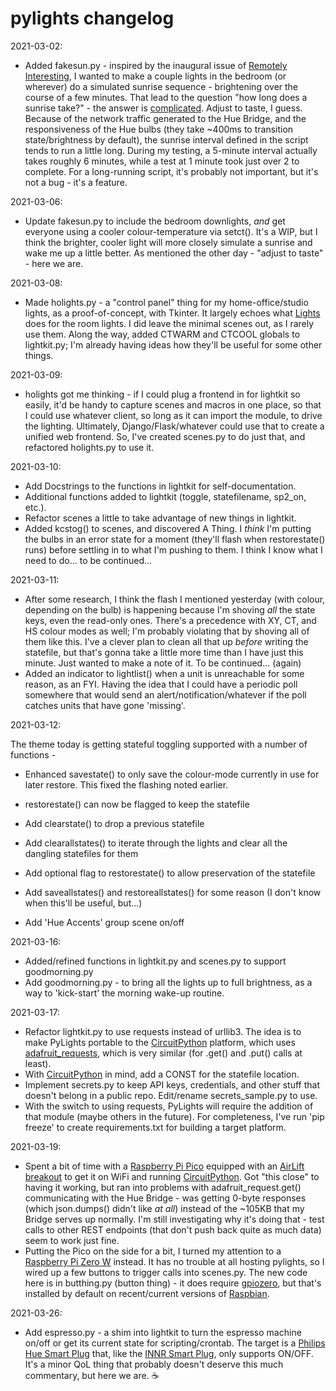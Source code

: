 # pylights changelog

2021-03-02: 

- Added fakesun.py - inspired by the inaugural issue of [Remotely Interesting](https://ckarchive.com/b/8kuqhohn5mnz%20), I wanted to make a couple lights in the bedroom (or wherever) do a simulated sunrise sequence - brightening over the course of a few minutes. That lead to the question "how long does a sunrise take?" - the answer is [complicated](https://astronomy.stackexchange.com/questions/12824/how-long-does-a-sunrise-or-sunset-take). Adjust to taste, I guess. Because of the network traffic generated to the Hue Bridge, and the responsiveness of the Hue bulbs (they take ~400ms to transition state/brightness by default), the sunrise interval defined in the script tends to run a little long. During my testing, a 5-minute interval actually takes roughly 6 minutes, while a test at 1 minute took just over 2 to complete. For a long-running script, it's probably not important, but it's not a bug - it's a feature.

2021-03-06:

- Update fakesun.py to include the bedroom downlights, _and_ get everyone using a cooler colour-temperature via setct(). It's a WIP, but I think the brighter, cooler light will more closely simulate a sunrise and wake me up a little better. As mentioned the other day - "adjust to taste" - here we are.

2021-03-08:

- Made holights.py - a "control panel" thing for my home-office/studio lights, as a proof-of-concept, with Tkinter. It largely echoes what [Lights](https://github.com/kenkl/lights) does for the room lights. I did leave the minimal scenes out, as I rarely use them. Along the way, added CTWARM and CTCOOL globals to lightkit.py; I'm already having ideas how they'll be useful for some other things.

2021-03-09:

- holights got me thinking - if I could plug a frontend in for lightkit so easily, it'd be handy to capture scenes and macros in one place, so that I could use whatever client, so long as it can import the module, to drive the lighting. Ultimately, Django/Flask/whatever could use that to create a unified web frontend. So, I've created scenes.py to do just that, and refactored holights.py to use it. 

2021-03-10:

- Add Docstrings to the functions in lightkit for self-documentation.
- Additional functions added to lightkit (toggle, statefilename, sp2_on, etc.).
- Refactor scenes a little to take advantage of new things in lightkit.
- Added kcstog() to scenes, and discovered A Thing. I _think_ I'm putting the bulbs in an error state for a moment (they'll flash when restorestate() runs) before settling in to what I'm pushing to them. I think I know what I need to do... to be continued...

2021-03-11:

- After some research, I think the flash I mentioned yesterday (with colour, depending on the bulb) is happening because I'm shoving _all_ the state keys, even the read-only ones. There's a precedence with XY, CT, and HS colour modes as well; I'm probably violating that by shoving all of them like this. I've a clever plan to clean all that up _before_ writing the statefile, but that's gonna take a little more time than I have just this minute. Just wanted to make a note of it. To be continued... (again)
- Added an indicator to lightlist() when a unit is unreachable for some reason, as an FYI. Having the idea that I could have a periodic poll somewhere that would send an alert/notification/whatever if the poll catches units that have gone 'missing'. 

2021-03-12:

The theme today is getting stateful toggling supported with a number of functions -

- Enhanced savestate() to only save the colour-mode currently in use for later restore. This fixed the flashing noted earlier.
- restorestate() can now be flagged to keep the statefile
- Add clearstate() to drop a previous statefile
- Add clearallstates() to iterate through the lights and clear all the dangling statefiles for them
- Add optional flag to restorestate() to allow preservation of the statefile
- Add saveallstates() and restoreallstates() for some reason (I don't know when this'll be useful, but...)

- Add 'Hue Accents' group scene on/off

2021-03-16:

- Added/refined functions in lightkit.py and scenes.py to support goodmorning.py
- Add goodmorning.py - to bring all the lights up to full brightness, as a way to 'kick-start' the morning wake-up routine. 

2021-03-17:

- Refactor lightkit.py to use requests instead of urllib3. The idea is to make PyLights portable to the [CircuitPython](https://circuitpython.org/) platform, which uses [adafruit_requests](https://circuitpython.readthedocs.io/projects/requests/en/latest/), which is very similar (for .get() and .put() calls at least).
- With [CircuitPython](https://circuitpython.org/) in mind, add a CONST for the statefile location.
- Implement secrets.py to keep API keys, credentials, and other stuff that doesn't belong in a public repo. Edit/rename secrets_sample.py to use.
- With the switch to using requests, PyLights will require the addition of that module (maybe others in the future). For completeness, I've run 'pip freeze' to create requirements.txt for building a target platform.

2021-03-19:

- Spent a bit of time with a [Raspberry Pi Pico](https://www.raspberrypi.org/products/raspberry-pi-pico/) equipped with an [AirLift breakout](https://www.adafruit.com/product/4201) to get it on WiFi and running [CircuitPython](https://circuitpython.org/). Got "this close" to having it working, but ran into problems with adafruit_request.get() communicating with the Hue Bridge - was getting 0-byte responses (which json.dumps() didn't like _at all_) instead of the ~105KB that my Bridge serves up normally. I'm still investigating why it's doing that - test calls to other REST endpoints (that don't push back quite as much data) seem to work just fine.
- Putting the Pico on the side for a bit, I turned my attention to a [Raspberry Pi Zero W](https://www.raspberrypi.org/products/raspberry-pi-zero-w/) instead. It has no trouble at all hosting pylights, so I wired up a few buttons to trigger calls into scenes.py. The new code here is in butthing.py (button thing) - it does require [gpiozero](https://gpiozero.readthedocs.io/en/stable/), but that's installed by default on recent/current versions of [Raspbian](https://www.raspbian.org/). 

2021-03-26:

- Add espresso.py - a shim into lightkit to turn the espresso machine on/off or get its current state for scripting/crontab. The target is a [Philips Hue Smart Plug](https://www.amazon.com/gp/product/B07XD578LD) that, like the [INNR Smart Plug](https://www.amazon.com/Zigbee-Philips-SmartThings-Google-Required/dp/B07SQGG8Z7), only supports ON/OFF. It's a minor QoL thing that probably doesn't deserve this much commentary, but here we are. ☕️

